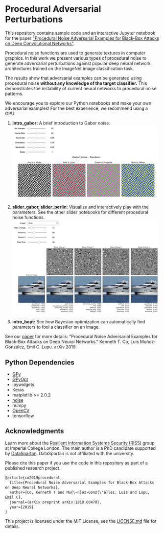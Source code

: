 # Procedural Adversarial Perturbations

This repository contains sample code and an interactive Jupyter notebook for the paper ["Procedural Noise Adversarial Examples for Black-Box Attacks on Deep Convolutional Networks"](https://arxiv.org/abs/1810.00470).

Procedural noise functions are used to generate textures in computer graphics. In this work we present various types of procedural noise to generate adversarial perturbations against popular deep neural network architectures trained on the ImageNet image classification task.

The results show that adversarial examples can be generated using procedural noise **without any knowledge of the target classifier.** This demonstrates the instability of current neural networks to procedural noise patterns.

We encourage you to explore our Python notebooks and make your own adversarial examples! For the best experience, we recommend using a GPU:

1. **intro\_gabor:** A brief introduction to Gabor noise. 
![slider](intro.png)

2. **slider\_gabor, slider\_perlin:** Visualize and interactively play with the parameters. See the other slider notebooks for different procedural noise functions.
![slider](slider.png)

3. **intro_bopt:** See how Bayesian optimization can automatically find parameters to fool a classifier on an image.

See our [paper](https://arxiv.org/abs/1810.00470) for more details: "Procedural Noise Adversarial Examples for Black-Box Attacks on Deep Neural Networks." Kenneth T. Co, Luis Muñoz-González, Emil C. Lupu. arXiv 2019.

## Python Dependencies

* [GPy](https://pypi.org/project/GPyOpt/)
* [GPyOpt](https://pypi.org/project/GPy/)
* ipywidgets
* Keras
* matplotlib >= 2.0.2
* [noise](https://pypi.org/project/noise/)
* numpy
* [OpenCV](https://pypi.org/project/opencv-python/)
* tensorflow

## Acknowledgments

Learn more about the [Resilient Information Systems Security (RISS)](http://rissgroup.org/) group at Imperial College London. The main author is a PhD candidate supported by [DataSpartan](http://dataspartan.co.uk/). DataSpartan is not affiliated with the university.

Please cite this paper if you use the code in this repository as part of a published research project.

```
@article{co2019procedural,
  title={Procedural Noise Adversarial Examples for Black-Box Attacks on Deep Neural Networks},
  author={Co, Kenneth T and Mu{\~n}oz-Gonz{\'a}lez, Luis and Lupu, Emil C},
  journal={arXiv preprint arXiv:1810.00470},
  year={2019}
}
```
This project is licensed under the MIT License, see the [LICENSE.md](LICENSE.md) file for details.
